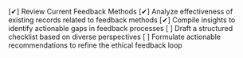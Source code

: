 [✔] Review Current Feedback Methods
[✔] Analyze effectiveness of existing records related to feedback methods
[✔] Compile insights to identify actionable gaps in feedback processes
[ ] Draft a structured checklist based on diverse perspectives
[ ] Formulate actionable recommendations to refine the ethical feedback loop